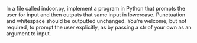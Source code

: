 In a file called indoor.py, implement a program in Python that prompts the user for input and then outputs that same input in lowercase. 
Punctuation and whitespace should be outputted unchanged. 
You’re welcome, but not required, to prompt the user explicitly, as by passing a str of your own as an argument to input.
